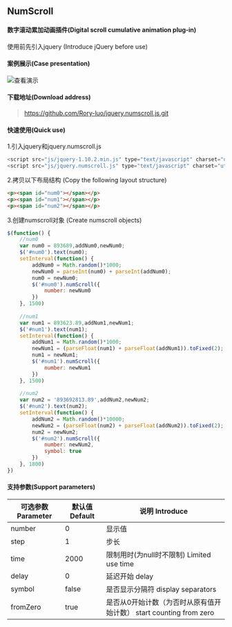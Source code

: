 ## NumScroll
#### 数字滚动累加动画插件(Digital scroll cumulative animation plug-in)
使用前先引入jquery  (Introduce jQuery before use)  
#### 案例展示(Case presentation)
![查看演示](https://github.com/Rory-luo/jquery.numscroll.js/index.gif)
#### 下载地址(Download address)
> https://github.com/Rory-luo/jquery.numscroll.js.git
#### 快速使用(Quick use)
1.引入jquery和jquery.numscroll.js
```js
<script src="js/jquery-1.10.2.min.js" type="text/javascript" charset="utf-8"></script>
<script src="js/jquery.numscroll.js" type="text/javascript" charset="utf-8"></script>
```
2.拷贝以下布局结构 (Copy the following layout structure)
```html
<p><span id="num0"></span></p>
<p><span id="num1"></span></p>
<p><span id="num2"></span></p>
```
3.创建numscroll对象 (Create numscroll objects)
```js
$(function() {
	//num0
	var num0 = 893689,addNum0,newNum0;
	$('#num0').text(num0);
	setInterval(function() {
		addNum0 = Math.random()*1000;
		newNum0 = parseInt(num0) + parseInt(addNum0);
		num0 = newNum0;
		$('#num0').numScroll({
			number: newNum0
		})
	}, 1500)
	
	//num1
	var num1 = 893623.89,addNum1,newNum1;
	$('#num1').text(num1);
	setInterval(function() {
		addNum1 = Math.random()*1000;
		newNum1 = (parseFloat(num1) + parseFloat(addNum1)).toFixed(2);
		num1 = newNum1;
		$('#num1').numScroll({
			number: newNum1
		})
	}, 1500)
	
	//num2
	var num2 = '893692813.89',addNum2,newNum2;
	$('#num2').text(num2);
	setInterval(function() {
		addNum2 = Math.random()*10000;
		newNum2 = (parseFloat(num2) + parseFloat(addNum2)).toFixed(2);
		num2 = newNum2;
		$('#num2').numScroll({
			number: newNum2,
			symbol: true
		})
	}, 1800)
})
```
#### 支持参数(Support parameters)
可选参数 Parameter |  默认值 Default | 说明 Introduce
--        |    --   | --
number    |   0  | 显示值
step      |   1  | 步长
time      |   2000  | 限制用时(为null时不限制) Limited use time
delay     |   0     | 延迟开始 delay
symbol    |   false | 是否显示分隔符 display separators
fromZero  |   true  | 是否从0开始计数（为否时从原有值开始计数） start counting from zero
